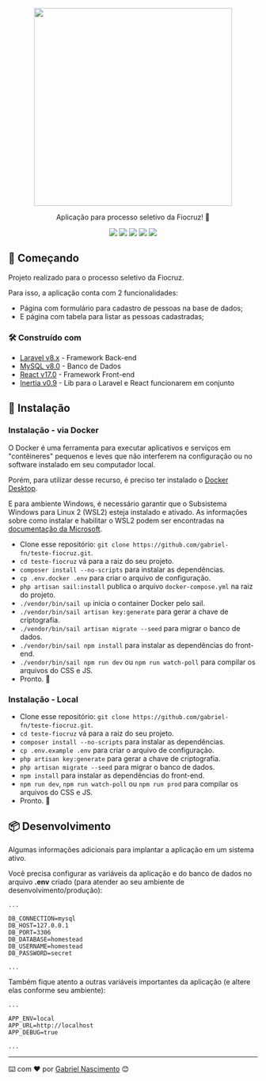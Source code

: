 <p align="center"><a href="https://laravel.com" target="_blank"><img src="https://institutolula.org/uploads/6862.png" width="400"></a></p>

<p align="center">Aplicação para processo seletivo da Fiocruz! 🚀</p>

<p align="center">
<a href="#"><img src="https://img.shields.io/static/v1?label=Build&message=Pending&color=FFB903&style=for-the-badge"/></a>
<a href="#"><img src="https://img.shields.io/static/v1?label=PHP&message=v8.0&color=1C713A&style=for-the-badge"/></a>
<a href="#"><img src="https://img.shields.io/static/v1?label=NPM&message=v7.18&color=1C713A&style=for-the-badge"/></a>
<a href="#"><img src="https://img.shields.io/static/v1?label=Composer&message=v2.1.5&color=1C713A&style=for-the-badge"/></a>
<a href="#"><img src="https://img.shields.io/static/v1?label=License&message=MIT&color=044A84&style=for-the-badge"/></a>
</p>

## 🚀 Começando

Projeto realizado para o processo seletivo da Fiocruz.

Para isso, a aplicação conta com 2 funcionalidades:

* Página com formulário para cadastro de pessoas na base de dados;
* E página com tabela para listar as pessoas cadastradas;

### 🛠️ Construído com

* [Laravel v8.x](https://laravel.com/docs/8.x) - Framework Back-end
* [MySQL v8.0](https://dev.mysql.com/doc/refman/8.0/en/) - Banco de Dados
* [React v17.0](https://pt-br.reactjs.org/docs/getting-started.html) - Framework Front-end
* [Inertia v0.9](https://inertiajs.com/) - Lib para o Laravel e React funcionarem em conjunto

## 🔧 Instalação

### Instalação - via Docker

O Docker é uma ferramenta para executar aplicativos e serviços em "contêineres" pequenos e leves que não interferem na configuração ou no software instalado em seu computador local.

Porém, para utilizar desse recurso, é preciso ter instalado o [Docker Desktop](https://www.docker.com/products/docker-desktop).

E para ambiente Windows, é necessário garantir que o Subsistema Windows para Linux 2 (WSL2) esteja instalado e ativado. As informações sobre como instalar e habilitar o WSL2 podem ser encontradas na [documentação da Microsoft](https://docs.microsoft.com/en-us/windows/wsl/install-win10).

* Clone esse repositório: `git clone https://github.com/gabriel-fn/teste-fiocruz.git`.
* `cd teste-fiocruz` vá para a raiz do seu projeto.
* `composer install --no-scripts` para instalar as dependências.
* `cp .env.docker .env` para criar o arquivo de configuração.
* `php artisan sail:install` publica o arquivo `docker-compose.yml` na raiz do projeto.
* `./vendor/bin/sail up` inicia o container Docker pelo sail.
* `./vendor/bin/sail artisan key:generate` para gerar a chave de criptografia.
* `./vendor/bin/sail artisan migrate --seed` para migrar o banco de dados.
* `./vendor/bin/sail npm install` para instalar as dependências do front-end.
* `./vendor/bin/sail npm run dev` ou `npm run watch-poll` para compilar os arquivos do CSS e JS.
* Pronto. :tada:

### Instalação - Local

* Clone esse repositório: `git clone https://github.com/gabriel-fn/teste-fiocruz.git`.
* `cd teste-fiocruz` vá para a raiz do seu projeto.
* `composer install --no-scripts` para instalar as dependências.
* `cp .env.example .env` para criar o arquivo de configuração.
* `php artisan key:generate` para gerar a chave de criptografia.
* `php artisan migrate --seed` para migrar o banco de dados.
* `npm install` para instalar as dependências do front-end.
* `npm run dev`, `npm run watch-poll` ou `npm run prod` para compilar os arquivos do CSS e JS.
* Pronto. :tada:

## 📦 Desenvolvimento

Algumas informações adicionais para implantar a aplicação em um sistema ativo.

Você precisa configurar as variáveis da aplicação e do banco de dados no arquivo **.env** criado (para atender ao seu ambiente de desenvolvimento/produção):

```
...

DB_CONNECTION=mysql
DB_HOST=127.0.0.1
DB_PORT=3306
DB_DATABASE=homestead
DB_USERNAME=homestead
DB_PASSWORD=secret

...
```

Também fique atento a outras variáveis importantes da aplicação (e altere elas conforme seu ambiente):

```
...

APP_ENV=local
APP_URL=http://localhost
APP_DEBUG=true

...
```

---
⌨️ com ❤️ por [Gabriel Nascimento](https://www.linkedin.com/in/gabriel-fn/) 😊
